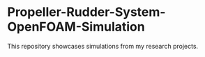 # Propeller-Rudder-System-OpenFOAM-Simulation
This repository showcases simulations from my research projects.
